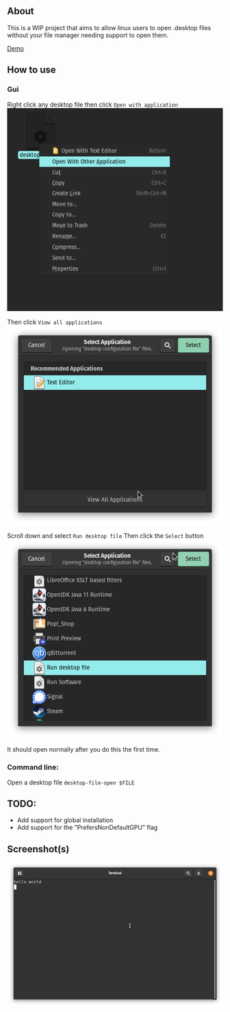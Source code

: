 ## About

This is a WIP project that aims to allow linux users to open .desktop files without your file manager needing support to open them.

[Demo](Assets/Demo.webm)

## How to use

###  Gui

Right click any desktop file then click `Open with application`
![Open with other application](Assets/How%20to%20use%20gui%20-%20Open%20with%20other%20application.png)

Then click `View all applications`
![View all applications.png](Assets/How%20to%20use%20gui%20-%20View%20all%20applications.png)

Scroll down and select `Run desktop file` Then click the `Select` button
![How to use gui - Select.png](Assets/How%20to%20use%20gui%20-%20Select.png)

It should open normally after you do this the first time.


###  Command line:

Open a desktop file `desktop-file-open $FILE`

##  TODO:

- Add support for global installation
- Add support for the "PrefersNonDefaultGPU" flag

##  Screenshot(s)

![](Assets/Screenshot%20-%20Hello%20world.png)

